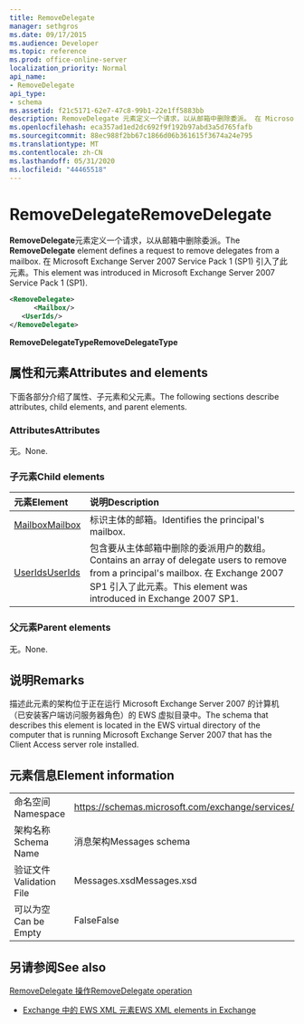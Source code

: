 ```yaml
---
title: RemoveDelegate
manager: sethgros
ms.date: 09/17/2015
ms.audience: Developer
ms.topic: reference
ms.prod: office-online-server
localization_priority: Normal
api_name:
- RemoveDelegate
api_type:
- schema
ms.assetid: f21c5171-62e7-47c8-99b1-22e1ff5883bb
description: RemoveDelegate 元素定义一个请求，以从邮箱中删除委派。 在 Microsoft Exchange Server 2007 Service Pack 1 (SP1) 引入了此元素。
ms.openlocfilehash: eca357ad1ed2dc692f9f192b97abd3a5d765fafb
ms.sourcegitcommit: 88ec988f2bb67c1866d06b361615f3674a24e795
ms.translationtype: MT
ms.contentlocale: zh-CN
ms.lasthandoff: 05/31/2020
ms.locfileid: "44465518"
---
```

# <a name="removedelegate"></a><span data-ttu-id="76db8-104">RemoveDelegate</span><span class="sxs-lookup"><span data-stu-id="76db8-104">RemoveDelegate</span></span>

<span data-ttu-id="76db8-105">**RemoveDelegate**元素定义一个请求，以从邮箱中删除委派。</span><span class="sxs-lookup"><span data-stu-id="76db8-105">The **RemoveDelegate** element defines a request to remove delegates from a mailbox.</span></span> <span data-ttu-id="76db8-106">在 Microsoft Exchange Server 2007 Service Pack 1 (SP1) 引入了此元素。</span><span class="sxs-lookup"><span data-stu-id="76db8-106">This element was introduced in Microsoft Exchange Server 2007 Service Pack 1 (SP1).</span></span> 
  
```xml
<RemoveDelegate>
      <Mailbox/>
   <UserIds/>
</RemoveDelegate>
```

 <span data-ttu-id="76db8-107">**RemoveDelegateType**</span><span class="sxs-lookup"><span data-stu-id="76db8-107">**RemoveDelegateType**</span></span>
## <a name="attributes-and-elements"></a><span data-ttu-id="76db8-108">属性和元素</span><span class="sxs-lookup"><span data-stu-id="76db8-108">Attributes and elements</span></span>

<span data-ttu-id="76db8-109">下面各部分介绍了属性、子元素和父元素。</span><span class="sxs-lookup"><span data-stu-id="76db8-109">The following sections describe attributes, child elements, and parent elements.</span></span>
  
### <a name="attributes"></a><span data-ttu-id="76db8-110">Attributes</span><span class="sxs-lookup"><span data-stu-id="76db8-110">Attributes</span></span>

<span data-ttu-id="76db8-111">无。</span><span class="sxs-lookup"><span data-stu-id="76db8-111">None.</span></span>
  
### <a name="child-elements"></a><span data-ttu-id="76db8-112">子元素</span><span class="sxs-lookup"><span data-stu-id="76db8-112">Child elements</span></span>

|<span data-ttu-id="76db8-113">**元素**</span><span class="sxs-lookup"><span data-stu-id="76db8-113">**Element**</span></span>|<span data-ttu-id="76db8-114">**说明**</span><span class="sxs-lookup"><span data-stu-id="76db8-114">**Description**</span></span>|
|:-----|:-----|
|[<span data-ttu-id="76db8-115">Mailbox</span><span class="sxs-lookup"><span data-stu-id="76db8-115">Mailbox</span></span>](mailbox.md) <br/> |<span data-ttu-id="76db8-116">标识主体的邮箱。</span><span class="sxs-lookup"><span data-stu-id="76db8-116">Identifies the principal's mailbox.</span></span>  <br/> |
|[<span data-ttu-id="76db8-117">UserIds</span><span class="sxs-lookup"><span data-stu-id="76db8-117">UserIds</span></span>](userids.md) <br/> |<span data-ttu-id="76db8-118">包含要从主体邮箱中删除的委派用户的数组。</span><span class="sxs-lookup"><span data-stu-id="76db8-118">Contains an array of delegate users to remove from a principal's mailbox.</span></span> <span data-ttu-id="76db8-119">在 Exchange 2007 SP1 引入了此元素。</span><span class="sxs-lookup"><span data-stu-id="76db8-119">This element was introduced in Exchange 2007 SP1.</span></span>  <br/> |
   
### <a name="parent-elements"></a><span data-ttu-id="76db8-120">父元素</span><span class="sxs-lookup"><span data-stu-id="76db8-120">Parent elements</span></span>

<span data-ttu-id="76db8-121">无。</span><span class="sxs-lookup"><span data-stu-id="76db8-121">None.</span></span>
  
## <a name="remarks"></a><span data-ttu-id="76db8-122">说明</span><span class="sxs-lookup"><span data-stu-id="76db8-122">Remarks</span></span>

<span data-ttu-id="76db8-123">描述此元素的架构位于正在运行 Microsoft Exchange Server 2007 的计算机（已安装客户端访问服务器角色）的 EWS 虚拟目录中。</span><span class="sxs-lookup"><span data-stu-id="76db8-123">The schema that describes this element is located in the EWS virtual directory of the computer that is running Microsoft Exchange Server 2007 that has the Client Access server role installed.</span></span>
  
## <a name="element-information"></a><span data-ttu-id="76db8-124">元素信息</span><span class="sxs-lookup"><span data-stu-id="76db8-124">Element information</span></span>

|||
|:-----|:-----|
|<span data-ttu-id="76db8-125">命名空间</span><span class="sxs-lookup"><span data-stu-id="76db8-125">Namespace</span></span>  <br/> |https://schemas.microsoft.com/exchange/services/2006/messages  <br/> |
|<span data-ttu-id="76db8-126">架构名称</span><span class="sxs-lookup"><span data-stu-id="76db8-126">Schema Name</span></span>  <br/> |<span data-ttu-id="76db8-127">消息架构</span><span class="sxs-lookup"><span data-stu-id="76db8-127">Messages schema</span></span>  <br/> |
|<span data-ttu-id="76db8-128">验证文件</span><span class="sxs-lookup"><span data-stu-id="76db8-128">Validation File</span></span>  <br/> |<span data-ttu-id="76db8-129">Messages.xsd</span><span class="sxs-lookup"><span data-stu-id="76db8-129">Messages.xsd</span></span>  <br/> |
|<span data-ttu-id="76db8-130">可以为空</span><span class="sxs-lookup"><span data-stu-id="76db8-130">Can be Empty</span></span>  <br/> |<span data-ttu-id="76db8-131">False</span><span class="sxs-lookup"><span data-stu-id="76db8-131">False</span></span>  <br/> |
   
## <a name="see-also"></a><span data-ttu-id="76db8-132">另请参阅</span><span class="sxs-lookup"><span data-stu-id="76db8-132">See also</span></span>



[<span data-ttu-id="76db8-133">RemoveDelegate 操作</span><span class="sxs-lookup"><span data-stu-id="76db8-133">RemoveDelegate operation</span></span>](removedelegate-operation.md)


- [<span data-ttu-id="76db8-134">Exchange 中的 EWS XML 元素</span><span class="sxs-lookup"><span data-stu-id="76db8-134">EWS XML elements in Exchange</span></span>](ews-xml-elements-in-exchange.md)

